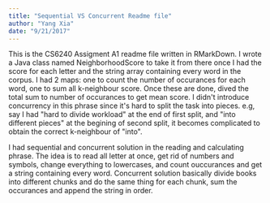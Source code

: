 ```yaml
---
title: "Sequential VS Concurrent Readme file"
author: "Yang Xia"
date: "9/21/2017"
---
```


This is the CS6240 Assigment A1 readme file written in RMarkDown.
I wrote a Java class named NeighborhoodScore to take it from there once I had the score for each letter and the string array containing every word in the corpus. I had 2 maps:
one to count the number of occurances for each word, one to sum all k-neighbour score. Once these are done, dived the total sum to number of occurances to get mean score. I didn't introduce concurrency in this phrase since it's hard to split the task into pieces. e.g, say I had "hard to divide workload" at the end of first split, and "into different pieces" at the begining of second split, it becomes complicated to obtain the correct k-neighbour of "into".

I had sequential and concurrent solution in the reading and calculating phrase. The idea is to read all letter at once, get rid of numbers and symbols, change everything to lowercases, and count ouccurances and get a string containing every word. Concurrent solution basically divide books into different chunks and do the same thing for each chunk, sum the occurances and append the string in order. 

